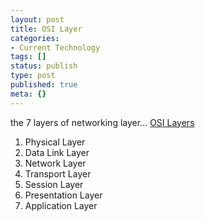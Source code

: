 ```yaml
---
layout: post
title: OSI Layer
categories:
- Current Technology
tags: []
status: publish
type: post
published: true
meta: {}
---
```

the 7 layers of networking layer... [OSI Layers](http://en.wikipedia.org/wiki/OSI_model)

1. Physical Layer
2. Data Link Layer
3. Network Layer
4. Transport Layer
5. Session Layer
6. Presentation Layer
7. Application Layer
